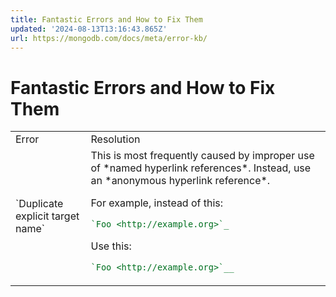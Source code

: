 ```yaml
---
title: Fantastic Errors and How to Fix Them
updated: '2024-08-13T13:16:43.865Z'
url: https://mongodb.com/docs/meta/error-kb/
---
```


# Fantastic Errors and How to Fix Them

<table>

<tr>
<td>
Error

</td>
<td>
Resolution

</td>
</tr>
<tr>
<td>
`Duplicate explicit target name`

</td>
<td>
This is most frequently caused by improper use of *named hyperlink references*. Instead, use an *anonymous hyperlink reference*.

For example, instead of this:

```rst
`Foo <http://example.org>`_
```

Use this:

```rst
`Foo <http://example.org>`__
```

</td>
</tr>
</table>